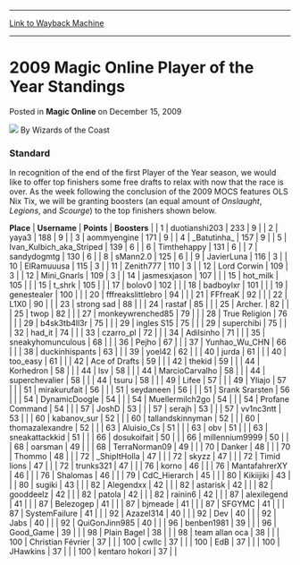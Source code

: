 
---
[Link to Wayback Machine](https://web.archive.org/web/20220118023714/https://magic.wizards.com/en/articles/archive/magic-online/2009-magic-online-player-year-standings-2009-12-15-0)

[_metadata_:author]:- "Wizards of the Coast"
[_metadata_:description]:- "StandardIn recognition of the end of the first Player of the Year season, we would like to offer top finishers some free drafts to relax with now that the race is over."
[_metadata_:generator]:- "Drupal 7 (http://drupal.org)"
[_metadata_:node]:- "657991"
[_metadata_:publish_date]:- "2009-12-15"
[_metadata_:source]:- "div-main-content"
[_metadata_:title]:- "2009 Magic Online Player of the Year Standings"
[_metadata_:wayback_capture_timestamp]:- "2022-01-18 02:37:14"
[_metadata_:wayback_raw_url]:- "https://web.archive.org/web/20220118023714id_/https://magic.wizards.com/en/articles/archive/magic-online/2009-magic-online-player-year-standings-2009-12-15-0"
[_metadata_:wayback_url]:- "https://magic.wizards.com/en/articles/archive/magic-online/2009-magic-online-player-year-standings-2009-12-15-0"
---


2009 Magic Online Player of the Year Standings
==============================================



 Posted in **Magic Online**
 on December 15, 2009 






![](https://media.magic.wizards.com/styles/auth_small/public/images/person/wizards_author.jpg)
By Wizards of the Coast











### Standard

In recognition of the end of the first Player of the Year season, we would like to offer top finishers some free drafts to relax with now that the race is over. As the week following the conclusion of the 2009 MOCS features OLS Nix Tix, we will be granting boosters (an equal amount of *Onslaught*, *Legions*, and *Scourge*) to the top finishers shown below.



 **Place** | **Username** | **Points** | **Boosters** |
| 1 | duotianshi203 | 233 | 9 |
| 2 | yaya3 | 188 | 9 |
| 3 | aommyengine | 171 | 9 |
| 4 | \_Batutinha\_ | 157 | 9 |
| 5 | Ivan\_Kulbich\_aka\_Striped | 139 | 6 |
| 6 | Timthehappy | 131 | 6 |
| 7 | sandydogmtg | 130 | 6 |
| 8 | sMann2.0 | 125 | 6 |
| 9 | JavierLuna | 116 | 3 |
| 10 | ElRamuuusa | 115 | 3 |
| 11 | Zenith777 | 110 | 3 |
| 12 | Lord Corwin | 109 | 3 |
| 12 | Mini\_Gnarls | 109 | 3 |
| 14 | jasmesxjason | 107 |  |
| 15 | hot\_milk | 105 |  |
| 15 | t\_shrk | 105 |  |
| 17 | bolov0 | 102 |  |
| 18 | badboylxr | 101 |  |
| 19 | genestealer | 100 |  |
| 20 | fffreakslittlebro | 94 |  |
| 21 | FFfreaK | 92 |  |
| 22 | L1X0 | 90 |  |
| 23 | strong sad | 88 |  |
| 24 | rastaf | 85 |  |
| 25 | Archer. | 82 |  |
| 25 | twop | 82 |  |
| 27 | monkeywrenched85 | 79 |  |
| 28 | True Religion | 76 |  |
| 29 | b4sk3tb4ll3r | 75 |  |
| 29 | ingles S15 | 75 |  |
| 29 | superchibi | 75 |  |
| 32 | had\_it | 74 |  |
| 33 | czarro\_pl | 72 |  |
| 34 | Adilsinho | 71 |  |
| 35 | sneakyhomunculous | 68 |  |
| 36 | Pejho | 67 |  |
| 37 | Yunhao\_Wu\_CHN | 66 |  |
| 38 | duckinhispants | 63 |  |
| 39 | yoel42 | 62 |  |
| 40 | jurda | 61 |  |
| 40 | too\_easy | 61 |  |
| 42 | Ace of Drafts | 59 |  |
| 42 | thekid | 59 |  |
| 44 | Korhedron | 58 |  |
| 44 | lsv | 58 |  |
| 44 | MarcioCarvalho | 58 |  |
| 44 | superchevalier | 58 |  |
| 44 | tsuru | 58 |  |
| 49 | Lifee | 57 |  |
| 49 | Yliajo | 57 |  |
| 51 | mirakurufait | 56 |  |
| 51 | seydaneen | 56 |  |
| 51 | Srank Srarsten | 56 |  |
| 54 | DynamicDoogle | 54 |  |
| 54 | Muellermilch2go | 54 |  |
| 54 | Profane Command | 54 |  |
| 57 | JoshD | 53 |  |
| 57 | serajh | 53 |  |
| 57 | vv1nc3ntt | 53 |  |
| 60 | kabanov\_sur | 52 |  |
| 60 | tallandskinnyman | 52 |  |
| 60 | thomazalexandre | 52 |  |
| 63 | Aluisio\_Cs | 51 |  |
| 63 | obv | 51 |  |
| 63 | sneakattackkid | 51 |  |
| 66 | dosukoifait | 50 |  |
| 66 | millennium9999 | 50 |  |
| 68 | oarsman | 49 |  |
| 68 | TerraNorman09 | 49 |  |
| 70 | Danker | 48 |  |
| 70 | Thommo | 48 |  |
| 72 | \_ShipItHolla | 47 |  |
| 72 | skyzz | 47 |  |
| 72 | Timid lions | 47 |  |
| 72 | trunks321 | 47 |  |
| 76 | korno | 46 |  |
| 76 | MantafahrerXY | 46 |  |
| 76 | Shalomas | 46 |  |
| 79 | CdC\_Hierarch | 45 |  |
| 80 | Kikiijiki | 43 |  |
| 80 | sugiki | 43 |  |
| 82 | Alegendxx | 42 |  |
| 82 | astarisk | 42 |  |
| 82 | gooddeelz | 42 |  |
| 82 | patola | 42 |  |
| 82 | rainin6 | 42 |  |
| 87 | alexilegend | 41 |  |
| 87 | Belezogep | 41 |  |
| 87 | bjmeade | 41 |  |
| 87 | SFGYMC | 41 |  |
| 87 | SystemFailure | 41 |  |
| 92 | Azazel314 | 40 |  |
| 92 | Dev | 40 |  |
| 92 | Jabs | 40 |  |
| 92 | QuiGonJinn985 | 40 |  |
| 96 | benben1981 | 39 |  |
| 96 | Good\_Game | 39 |  |
| 98 | Plain Bagel | 38 |  |
| 98 | team allan oca | 38 |  |
| 100 | Christian Février | 37 |  |
| 100 | cwllc | 37 |  |
| 100 | EdB | 37 |  |
| 100 | JHawkins | 37 |  |
| 100 | kentaro hokori | 37 |  |







